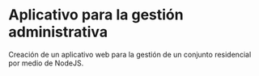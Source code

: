 # Aplicativo para la gestión administrativa

Creación de un aplicativo web para la gestión de un conjunto residencial por medio de NodeJS.
